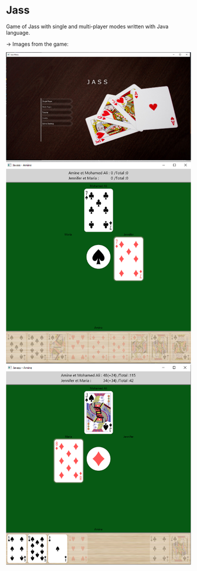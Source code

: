 # Jass
Game of Jass with single and multi-player modes written with Java language.




-> Images from the game: 

<img src="Jass_Images/Jass1.png">

<img src="Jass_Images/Jass2.png">

<img src="Jass_Images/Jass3.png">
